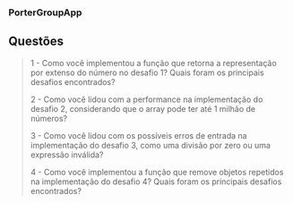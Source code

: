 ### PorterGroupApp
>
>
## Questões
>
>
> <p style="text-align: justify"> 
>
> 1 - Como você implementou a função que retorna a representação por extenso do número no desafio 1? Quais foram os principais desafios encontrados?
>
> 2 - Como você lidou com a performance na implementação do desafio 2, considerando que o array pode ter até 1 milhão de números?
>
> 3 - Como você lidou com os possíveis erros de entrada na implementação do desafio 3, como uma divisão por zero ou uma expressão inválida?
>
> 4 - Como você implementou a função que remove objetos repetidos na implementação do desafio 4? Quais foram os principais desafios encontrados?
>
>
>
> </p>
>